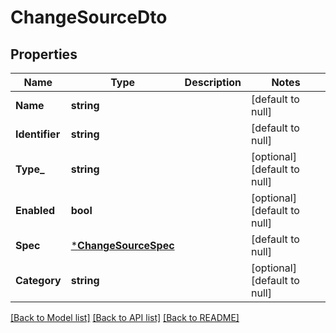 # ChangeSourceDto

## Properties
Name | Type | Description | Notes
------------ | ------------- | ------------- | -------------
**Name** | **string** |  | [default to null]
**Identifier** | **string** |  | [default to null]
**Type_** | **string** |  | [optional] [default to null]
**Enabled** | **bool** |  | [optional] [default to null]
**Spec** | [***ChangeSourceSpec**](ChangeSourceSpec.md) |  | [default to null]
**Category** | **string** |  | [optional] [default to null]

[[Back to Model list]](../README.md#documentation-for-models) [[Back to API list]](../README.md#documentation-for-api-endpoints) [[Back to README]](../README.md)

